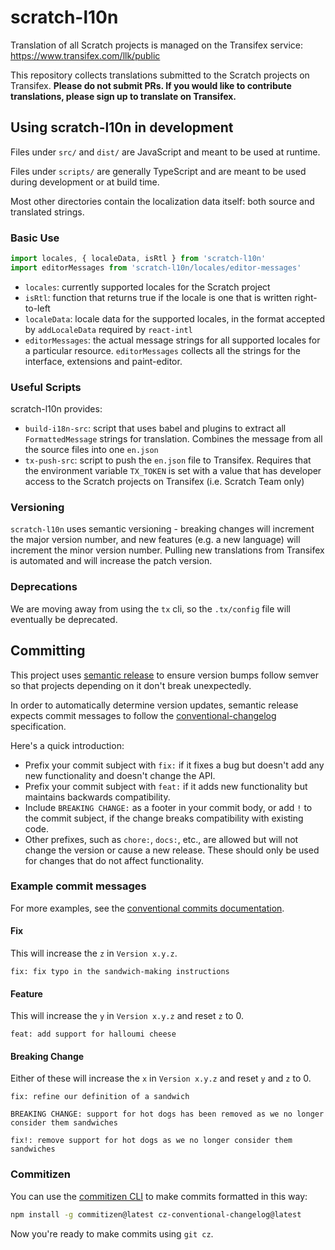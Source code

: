 # scratch-l10n

Translation of all Scratch projects is managed on the Transifex service: https://www.transifex.com/llk/public

This repository collects translations submitted to the Scratch projects on Transifex. **Please do not submit PRs. If
you would like to contribute translations, please sign up to translate on Transifex.**

## Using scratch-l10n in development

Files under `src/` and `dist/` are JavaScript and meant to be used at runtime.

Files under `scripts/` are generally TypeScript and are meant to be used during development or at build time.

Most other directories contain the localization data itself: both source and translated strings.

### Basic Use

```js
import locales, { localeData, isRtl } from 'scratch-l10n'
import editorMessages from 'scratch-l10n/locales/editor-messages'
```

- `locales`: currently supported locales for the Scratch project
- `isRtl`: function that returns true if the locale is one that is written right-to-left
- `localeData`: locale data for the supported locales, in the format accepted by `addLocaleData` required by `react-intl`
- `editorMessages`: the actual message strings for all supported locales for a particular resource. `editorMessages`
  collects all the strings for the interface, extensions and paint-editor.

### Useful Scripts

scratch-l10n provides:

- `build-i18n-src`: script that uses babel and plugins to extract all `FormattedMessage` strings for translation.
  Combines the message from all the source files into one `en.json`
- `tx-push-src`: script to push the `en.json` file to Transifex. Requires that the environment variable `TX_TOKEN` is
  set with a value that has developer access to the Scratch projects on Transifex (i.e. Scratch Team only)

### Versioning

`scratch-l10n` uses semantic versioning - breaking changes will increment the major version number, and new features
(e.g. a new language) will increment the minor version number. Pulling new translations from Transifex is automated
and will increase the patch version.

### Deprecations

We are moving away from using the `tx` cli, so the `.tx/config` file will eventually be deprecated.

## Committing

This project uses [semantic release](https://github.com/semantic-release/semantic-release) to ensure version bumps
follow semver so that projects depending on it don't break unexpectedly.

In order to automatically determine version updates, semantic release expects commit messages to follow the
[conventional-changelog](https://github.com/bcoe/conventional-changelog-standard/blob/master/convention.md)
specification.

Here's a quick introduction:

- Prefix your commit subject with `fix:` if it fixes a bug but doesn't add any new functionality and doesn't change
  the API.
- Prefix your commit subject with `feat:` if it adds new functionality but maintains backwards compatibility.
- Include `BREAKING CHANGE:` as a footer in your commit body, or add `!` to the commit subject, if the change breaks
  compatibility with existing code.
- Other prefixes, such as `chore:`, `docs:`, etc., are allowed but will not change the version or cause a new release.
  These should only be used for changes that do not affect functionality.

### Example commit messages

For more examples, see the [conventional commits documentation](https://www.conventionalcommits.org/en/v1.0.0/#examples).

#### Fix

This will increase the `z` in `Version x.y.z`.

```text
fix: fix typo in the sandwich-making instructions
```

#### Feature

This will increase the `y` in `Version x.y.z` and reset `z` to 0.

```text
feat: add support for halloumi cheese
```

#### Breaking Change

Either of these will increase the `x` in `Version x.y.z` and reset `y` and `z` to 0.

```text
fix: refine our definition of a sandwich

BREAKING CHANGE: support for hot dogs has been removed as we no longer consider them sandwiches
```

```text
fix!: remove support for hot dogs as we no longer consider them sandwiches
```

### Commitizen

You can use the [commitizen CLI](https://github.com/commitizen/cz-cli) to make commits formatted in this way:

```bash
npm install -g commitizen@latest cz-conventional-changelog@latest
```

Now you're ready to make commits using `git cz`.
